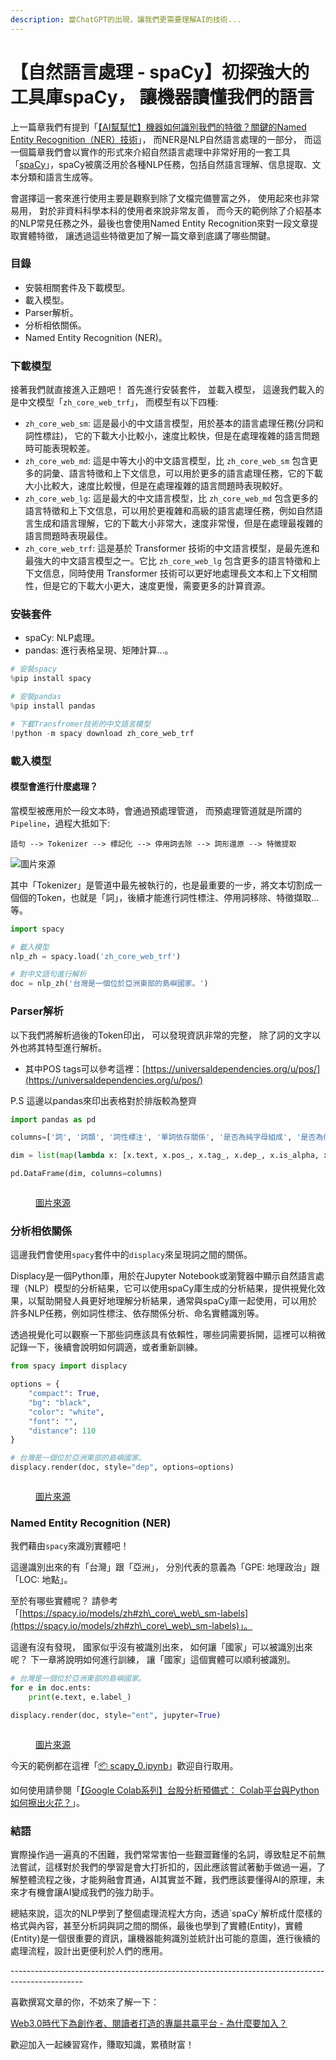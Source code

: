 ```yaml
---
description: 當ChatGPT的出現，讓我們更需要理解AI的技術...
---
```


# 【自然語言處理 - spaCy】初探強大的工具庫spaCy， 讓機器讀懂我們的語言

上一篇章我們有提到「[【AI幫幫忙】機器如何識別我們的特徵？關鍵的Named Entity Recognition（NER）技術](https://vocus.cc/article/644860c9fd897800017b4177)」， 而NER是NLP自然語言處理的一部分， 而這一個篇章我們會以實作的形式來介紹自然語言處理中非常好用的一套工具「[spaCy](https://spacy.io/)」，spaCy被廣泛用於各種NLP任務，包括自然語言理解、信息提取、文本分類和語言生成等。



會選擇這一套來進行使用主要是觀察到除了文檔完備豐富之外， 使用起來也非常易用， 對於非資料科學本科的使用者來說非常友善， 而今天的範例除了介紹基本的NLP常見任務之外，最後也會使用Named Entity Recognition來對一段文章提取實體特徵， 讓透過這些特徵更加了解一篇文章到底講了哪些關鍵。



### 目錄

* 安裝相關套件及下載模型。
* 載入模型。
* Parser解析。
* 分析相依關係。
* Named Entity Recognition (NER)。



### 下載模型

接著我們就直接進入正題吧！ 首先進行安裝套件， 並載入模型， 這邊我們載入的是中文模型「`zh_core_web_trf`」， 而模型有以下四種:

* `zh_core_web_sm`: 這是最小的中文語言模型，用於基本的語言處理任務(分詞和詞性標註)， 它的下載大小比較小，速度比較快，但是在處理複雜的語言問題時可能表現較差。
* `zh_core_web_md`: 這是中等大小的中文語言模型，比 `zh_core_web_sm` 包含更多的詞彙、語言特徵和上下文信息，可以用於更多的語言處理任務，它的下載大小比較大，速度比較慢，但是在處理複雜的語言問題時表現較好。
* `zh_core_web_lg`: 這是最大的中文語言模型，比 `zh_core_web_md` 包含更多的語言特徵和上下文信息，可以用於更複雜和高級的語言處理任務，例如自然語言生成和語言理解，它的下載大小非常大，速度非常慢，但是在處理最複雜的語言問題時表現最佳。
* `zh_core_web_trf`: 這是基於 Transformer 技術的中文語言模型，是最先進和最強大的中文語言模型之一。它比 `zh_core_web_lg` 包含更多的語言特徵和上下文信息，同時使用 Transformer 技術可以更好地處理長文本和上下文相關性，但是它的下載大小更大，速度更慢，需要更多的計算資源。

### 安裝套件

* spaCy: NLP處理。
* pandas: 進行表格呈現、矩陣計算...。

```python
# 安裝spacy
%pip install spacy

# 安裝pandas
%pip install pandas

# 下載Transfromer技術的中文語言模型
!python -m spacy download zh_core_web_trf

```

### 載入模型

#### 模型會進行什麼處理？

當模型被應用於一段文本時，會通過預處理管道， 而預處理管道就是所謂的`Pipeline`，過程大抵如下:

`語句 --> Tokenizer --> 標記化 --> 停用詞去除 --> 詞形還原 --> 特徵提取`

![圖片來源](https://spacy.io/images/pipeline\_transformer.svg)

其中「Tokenizer」是管道中最先被執行的，也是最重要的一步，將文本切割成一個個的Token，也就是「詞」，後續才能進行詞性標注、停用詞移除、特徵擷取...等。



```python
import spacy

# 載入模型
nlp_zh = spacy.load('zh_core_web_trf')

# 對中文語句進行解析
doc = nlp_zh('台灣是一個位於亞洲東部的島嶼國家。')
```

### Parser解析

以下我們將解析過後的Token印出， 可以發現資訊非常的完整， 除了詞的文字以外也將其特型進行解析。

* 其中POS tags可以參考這裡：[https://universaldependencies.org/u/pos/](https://universaldependencies.org/u/pos/)

P.S 這邊以pandas來印出表格對於排版較為整齊

```python
import pandas as pd

columns=['詞', '詞類', '詞性標注', '單詞依存關係', '是否為純字母組成', '是否為停用詞']

dim = list(map(lambda x: [x.text, x.pos_, x.tag_, x.dep_, x.is_alpha, x.is_stop], doc))

pd.DataFrame(dim, columns=columns)

```

<figure><img src="../.gitbook/assets/解析.png" alt=""><figcaption><p><a href="https://vocus.cc/article/644a799afd8978000134863c">圖片來源</a></p></figcaption></figure>

### 分析相依關係

這邊我們會使用`spacy`套件中的`displacy`來呈現詞之間的關係。

Displacy是一個Python庫，用於在Jupyter Notebook或瀏覽器中顯示自然語言處理（NLP）模型的分析結果，它可以使用spaCy庫生成的分析結果，提供視覺化效果，以幫助開發人員更好地理解分析結果，通常與spaCy庫一起使用，可以用於許多NLP任務，例如詞性標注、依存關係分析、命名實體識別等。

透過視覺化可以觀察一下那些詞應該具有依賴性，哪些詞需要拆開，這裡可以稍微記錄一下，後續會說明如何調適，或者重新訓練。

```python
from spacy import displacy

options = {
    "compact": True,
    "bg": "black",
    "color": "white",
    "font": "",
    "distance": 110
}

# 台灣是一個位於亞洲東部的島嶼國家。
displacy.render(doc, style="dep", options=options)
```

<figure><img src="../.gitbook/assets/dep.png" alt=""><figcaption><p><a href="https://vocus.cc/article/644a799afd8978000134863c">圖片來源</a></p></figcaption></figure>

### Named Entity Recognition (NER)

我們藉由`spacy`來識別實體吧！

這邊識別出來的有「台灣」跟「亞洲」， 分別代表的意義為「GPE: 地理政治」跟「LOC: 地點」。

至於有哪些實體呢？ 請參考「[https://spacy.io/models/zh#zh\_core\_web\_sm-labels](https://spacy.io/models/zh#zh\_core\_web\_sm-labels)」。

這邊有沒有發現， 國家似乎沒有被識別出來， 如何讓「國家」可以被識別出來呢？ 下一章將說明如何進行訓練， 讓「國家」這個實體可以順利被識別。

```python
# 台灣是一個位於亞洲東部的島嶼國家。
for e in doc.ents:
    print(e.text, e.label_)

displacy.render(doc, style="ent", jupyter=True)
```

<figure><img src="../.gitbook/assets/ner (1).png" alt=""><figcaption><p><a href="https://vocus.cc/article/644a799afd8978000134863c">圖片來源</a></p></figcaption></figure>

今天的範例都在這裡「[📦 ](../jupyter-examples/goodinfo\_yield.ipynb)[scapy\_0.ipynb](https://github.com/weihanchen/google-colab-python-learn/blob/main/jupyter-examples/scapy\_0.ipynb)」歡迎自行取用。

如何使用請參閱「[【Google Colab系列】台股分析預備式： Colab平台與Python如何擦出火花？](https://www.potatomedia.co/s/aNLHZe3S)」。

### 結語

實際操作過一遍真的不困難，我們常常害怕一些艱澀難懂的名詞，導致駐足不前無法嘗試，這樣對於我們的學習是會大打折扣的，因此應該嘗試著動手做過一遍，了解整體流程之後，才能夠融會貫通，AI其實並不難，我們應該要懂得AI的原理，未來才有機會讓AI變成我們的強力助手。



總結來說，這次的NLP學到了整個處理流程大方向，透過\`spaCy\`解析成什麼樣的格式與內容，甚至分析詞與詞之間的關係，最後也學到了實體(Entity)，實體(Entity)是一個很重要的資訊，讓機器能夠識別並統計出可能的意圖，進行後續的處理流程，設計出更便利於人們的應用。



\------------------------------------------------------------------------------------------------

喜歡撰寫文章的你，不妨來了解一下：

[Web3.0時代下為創作者、閱讀者打造的專屬共贏平台 - 為什麼要加入？](https://www.potatomedia.co/s/2PmFxsq)

歡迎加入一起練習寫作，賺取知識，累積財富！
